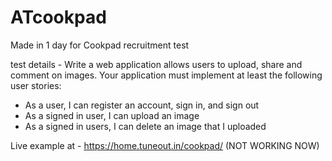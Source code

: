 # ATcookpad
Made in 1 day for Cookpad recruitment test

test details -
Write a web application allows users to upload, share and comment on images.
Your application must implement at least the following user stories:

- As a user, I can register an account, sign in, and sign out
- As a signed in user, I can upload an image
- As a signed in users, I can delete an image that I uploaded

Live example at - https://home.tuneout.in/cookpad/ (NOT WORKING NOW)
